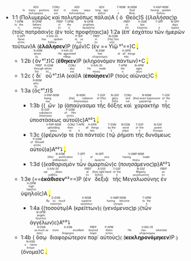 - 1:1 (<RUBY><ruby><ruby>Πολυμερῶς<rt>πολυμερῶς</rt></ruby><rt>In many portions</rt></ruby><rt>ADV</rt></RUBY> <RUBY><ruby><ruby>καὶ<rt>καί</rt></ruby><rt>and</rt></ruby><rt>CONJ</rt></RUBY> <RUBY><ruby><ruby>πολυτρόπως<rt>πολυτρόπως</rt></ruby><rt>in many ways</rt></ruby><rt>ADV</rt></RUBY> <RUBY><ruby><ruby>πάλαι<rt>πάλαι</rt></ruby><rt>long ago</rt></ruby><rt>ADV</rt></RUBY>)A (<RUBY><ruby><ruby>ὁ<rt>ὁ</rt></ruby><rt>-</rt></ruby><rt>T-NSM</rt></RUBY> <RUBY><ruby><ruby>Θεὸς<rt>θεός</rt></ruby><rt>God</rt></ruby><rt>N-NSM</rt></RUBY>)S {(<RUBY><ruby><ruby><em><em>λαλήσας</em></em><rt>λαλέω</rt></ruby><rt>having spoken</rt></ruby><rt>V-AAP-NSM</rt></RUBY>)p (<RUBY><ruby><ruby>τοῖς<rt>ὁ</rt></ruby><rt>to the</rt></ruby><rt>T-DPM</rt></RUBY> <RUBY><ruby><ruby>πατράσιν<rt>πατήρ</rt></ruby><rt>fathers</rt></ruby><rt>N-DPM</rt></RUBY>)c (<RUBY><ruby><ruby>ἐν<rt>ἐν</rt></ruby><rt>in</rt></ruby><rt>PREP</rt></RUBY> <RUBY><ruby><ruby>τοῖς<rt>ὁ</rt></ruby><rt>the</rt></ruby><rt>T-DPM</rt></RUBY> <RUBY><ruby><ruby>προφήταις<rt>προφήτης</rt></ruby><rt>prophets</rt></ruby><rt>N-DPM</rt></RUBY>)a} 1:2a (<RUBY><ruby><ruby>ἐπ᾽<rt>ἐπί</rt></ruby><rt>in</rt></ruby><rt>PREP</rt></RUBY> <RUBY><ruby><ruby>ἐσχάτου<rt>ἔσχατος</rt></ruby><rt>last</rt></ruby><rt>A-GSN</rt></RUBY> <RUBY><ruby><ruby>τῶν<rt>ὁ</rt></ruby><rt>-</rt></ruby><rt>T-GPF</rt></RUBY> <RUBY><ruby><ruby>ἡμερῶν<rt>ἡμέρα</rt></ruby><rt>days</rt></ruby><rt>N-GPF</rt></RUBY> <RUBY><ruby><ruby>τούτων<rt>οὗτος</rt></ruby><rt>these</rt></ruby><rt>D-GPF</rt></RUBY>)A (<RUBY><ruby><ruby><strong><strong>ἐλάλησεν</strong></strong><rt>λαλέω</rt></ruby><rt>has spoken</rt></ruby><rt>V-AAI-3S</rt></RUBY>)P (<RUBY><ruby><ruby>ἡμῖν<rt>ἐγώ</rt></ruby><rt>to us</rt></ruby><rt>P-1DP</rt></RUBY>)C (<RUBY><ruby><ruby>ἐν<rt>ἐν</rt></ruby><rt>in</rt></ruby><rt>PREP</rt></RUBY> ==<RUBY><ruby><ruby>Υἱῷ<rt>υἱός</rt></ruby><rt>[His] Son</rt></ruby><rt>N-DSM</rt></RUBY>°¹==)C <mark class="pm">,</mark> 
	- 1:2b (<RUBY><ruby><ruby>ὃν<rt>ὅς</rt></ruby><rt>whom</rt></ruby><rt>R-ASM</rt></RUBY>°¹⮥)C (<RUBY><ruby><ruby><strong><strong>ἔθηκεν</strong></strong><rt>τίθημι</rt></ruby><rt>He appointed</rt></ruby><rt>V-AAI-3S</rt></RUBY>)P (<RUBY><ruby><ruby>κληρονόμον<rt>κληρονόμος</rt></ruby><rt>heir</rt></ruby><rt>N-ASM</rt></RUBY> <RUBY><ruby><ruby>πάντων<rt>πᾶς</rt></ruby><rt>of all things</rt></ruby><rt>A-GPN</rt></RUBY>)+C <mark class="pm">,</mark> 
	- 1:2c (<RUBY><ruby><ruby>δι᾽<rt>διά</rt></ruby><rt>through</rt></ruby><rt>PREP</rt></RUBY> <RUBY><ruby><ruby>οὗ<rt>ὅς</rt></ruby><rt>whom</rt></ruby><rt>R-GSM</rt></RUBY>°¹⮥)A (<RUBY><ruby><ruby>καὶ<rt>καί</rt></ruby><rt>also</rt></ruby><rt>CONJ</rt></RUBY>)A (<RUBY><ruby><ruby><strong><strong>ἐποίησεν</strong></strong><rt>ποιέω</rt></ruby><rt>He made</rt></ruby><rt>V-AAI-3S</rt></RUBY>)P (<RUBY><ruby><ruby>τοὺς<rt>ὁ</rt></ruby><rt>the</rt></ruby><rt>T-APM</rt></RUBY> <RUBY><ruby><ruby>αἰῶνας<rt>αἰών</rt></ruby><rt>ages</rt></ruby><rt>N-APM</rt></RUBY>)C <mark class="pm">·</mark> 
	- 1:3a (<RUBY><ruby><ruby>ὃς<rt>ὅς</rt></ruby><rt>who</rt></ruby><rt>R-NSM</rt></RUBY>°¹⮥)S 
		- 1:3b {(<RUBY><ruby><ruby><em><em>ὢν</em></em><rt>εἰμί</rt></ruby><rt>being</rt></ruby><rt>V-PAP-NSM</rt></RUBY>)p (<RUBY><ruby><ruby>ἀπαύγασμα<rt>ἀπαύγασμα</rt></ruby><rt>[the] radiance</rt></ruby><rt>N-NSN</rt></RUBY> <RUBY><ruby><ruby>τῆς<rt>ὁ</rt></ruby><rt>of [His]</rt></ruby><rt>T-GSF</rt></RUBY> <RUBY><ruby><ruby>δόξης<rt>δόξα</rt></ruby><rt>glory</rt></ruby><rt>N-GSF</rt></RUBY> <RUBY><ruby><ruby>καὶ<rt>καί</rt></ruby><rt>and</rt></ruby><rt>CONJ</rt></RUBY> <RUBY><ruby><ruby>χαρακτὴρ<rt>χαρακτήρ</rt></ruby><rt>[the] exact expression</rt></ruby><rt>N-NSM</rt></RUBY> <RUBY><ruby><ruby>τῆς<rt>ὁ</rt></ruby><rt>of the</rt></ruby><rt>T-GSF</rt></RUBY> <RUBY><ruby><ruby>ὑποστάσεως<rt>ὑπόστασις</rt></ruby><rt>substance</rt></ruby><rt>N-GSF</rt></RUBY> <RUBY><ruby><ruby>αὐτοῦ<rt>αὐτός</rt></ruby><rt>of Him</rt></ruby><rt>P-GSM</rt></RUBY>)c}A°²⮧ <mark class="pm">,</mark> 
		- 1:3c {(<RUBY><ruby><ruby><em><em>φέρων</em></em><rt>φέρω</rt></ruby><rt>upholding</rt></ruby><rt>V-PAP-NSM</rt></RUBY>)p <RUBY><ruby><ruby>τε<rt>τε</rt></ruby><rt>then</rt></ruby><rt>CONJ</rt></RUBY> (<RUBY><ruby><ruby>τὰ<rt>ὁ</rt></ruby><rt>-</rt></ruby><rt>T-APN</rt></RUBY> <RUBY><ruby><ruby>πάντα<rt>πᾶς</rt></ruby><rt>all things</rt></ruby><rt>A-APN</rt></RUBY>)c (<RUBY><ruby><ruby>τῷ<rt>ὁ</rt></ruby><rt>by the</rt></ruby><rt>T-DSN</rt></RUBY> <RUBY><ruby><ruby>ῥήματι<rt>ῥῆμα</rt></ruby><rt>word</rt></ruby><rt>N-DSN</rt></RUBY> <RUBY><ruby><ruby>τῆς<rt>ὁ</rt></ruby><rt>of the</rt></ruby><rt>T-GSF</rt></RUBY> <RUBY><ruby><ruby>δυνάμεως<rt>δύναμις</rt></ruby><rt>power</rt></ruby><rt>N-GSF</rt></RUBY> <RUBY><ruby><ruby>αὐτοῦ<rt>αὐτός</rt></ruby><rt>of Himself</rt></ruby><rt>P-GSM</rt></RUBY>)a}A°²⮧ <mark class="pm">,</mark>
		- 1:3d {(<RUBY><ruby><ruby>καθαρισμὸν<rt>καθαρισμός</rt></ruby><rt>[the] purification</rt></ruby><rt>N-ASM</rt></RUBY> <RUBY><ruby><ruby>τῶν<rt>ὁ</rt></ruby><rt>-</rt></ruby><rt>T-GPF</rt></RUBY> <RUBY><ruby><ruby>ἁμαρτιῶν<rt>ἁμαρτία</rt></ruby><rt>of sins</rt></ruby><rt>N-GPF</rt></RUBY>)c (<RUBY><ruby><ruby><em><em>ποιησάμενος</em></em><rt>ποιέω</rt></ruby><rt>having made</rt></ruby><rt>V-AMP-NSM</rt></RUBY>)p}A°²⮧
	- 1:3e (==<RUBY><ruby><ruby><strong><strong>ἐκάθισεν</strong></strong><rt>καθίζω</rt></ruby><rt>sat down</rt></ruby><rt>V-AAI-3S</rt></RUBY>°²==)P (<RUBY><ruby><ruby>ἐν<rt>ἐν</rt></ruby><rt>at</rt></ruby><rt>PREP</rt></RUBY> <RUBY><ruby><ruby>δεξιᾷ<rt>δεξιός</rt></ruby><rt>[the] right hand</rt></ruby><rt>A-DSF</rt></RUBY> <RUBY><ruby><ruby>τῆς<rt>ὁ</rt></ruby><rt>of the</rt></ruby><rt>T-GSF</rt></RUBY> <RUBY><ruby><ruby>Μεγαλωσύνης<rt>μεγαλωσύνη</rt></ruby><rt>Majesty</rt></ruby><rt>N-GSF</rt></RUBY> <RUBY><ruby><ruby>ἐν<rt>ἐν</rt></ruby><rt>on</rt></ruby><rt>PREP</rt></RUBY> <RUBY><ruby><ruby>ὑψηλοῖς<rt>ὑψηλός</rt></ruby><rt>high</rt></ruby><rt>A-DPM</rt></RUBY>)A <mark class="pm">,</mark>
		- 1:4a {(<RUBY><ruby><ruby>τοσούτῳ<rt>τοσοῦτος</rt></ruby><rt>By so much</rt></ruby><rt>D-DSN</rt></RUBY>)A (<RUBY><ruby><ruby>κρείττων<rt>κρείσσων</rt></ruby><rt>superior</rt></ruby><rt>A-NSM</rt></RUBY>)⦇ (<RUBY><ruby><ruby><em><em>γενόμενος</em></em><rt>γίνομαι</rt></ruby><rt>having become</rt></ruby><rt>V-AMP-NSM</rt></RUBY>)p ⦈(<RUBY><ruby><ruby>τῶν<rt>ὁ</rt></ruby><rt>to the</rt></ruby><rt>T-GPM</rt></RUBY> <RUBY><ruby><ruby>ἀγγέλων<rt>ἄγγελος</rt></ruby><rt>angels</rt></ruby><rt>N-GPM</rt></RUBY>)c}A°³⮧
	- 1:4b (<RUBY><ruby><ruby>ὅσῳ<rt>ὅσος</rt></ruby><rt>as much as</rt></ruby><rt>K-DSN</rt></RUBY> <RUBY><ruby><ruby>διαφορώτερον<rt>διάφορος</rt></ruby><rt>more excellent</rt></ruby><rt>A-ASN</rt></RUBY> <RUBY><ruby><ruby>παρ᾽<rt>παρά</rt></ruby><rt>beyond</rt></ruby><rt>PREP</rt></RUBY> <RUBY><ruby><ruby>αὐτοὺς<rt>αὐτός</rt></ruby><rt>theirs</rt></ruby><rt>P-APM</rt></RUBY>)⦇ (<RUBY><ruby><ruby><strong><strong>κεκληρονόμηκεν</strong></strong><rt>κληρονομέω</rt></ruby><rt>He has inherited</rt></ruby><rt>V-RAI-3S</rt></RUBY>)P ⦈(<RUBY><ruby><ruby>ὄνομα<rt>ὄνομα</rt></ruby><rt>a name</rt></ruby><rt>N-ASN</rt></RUBY>)C <mark class="pm">.</mark></br></br></br>